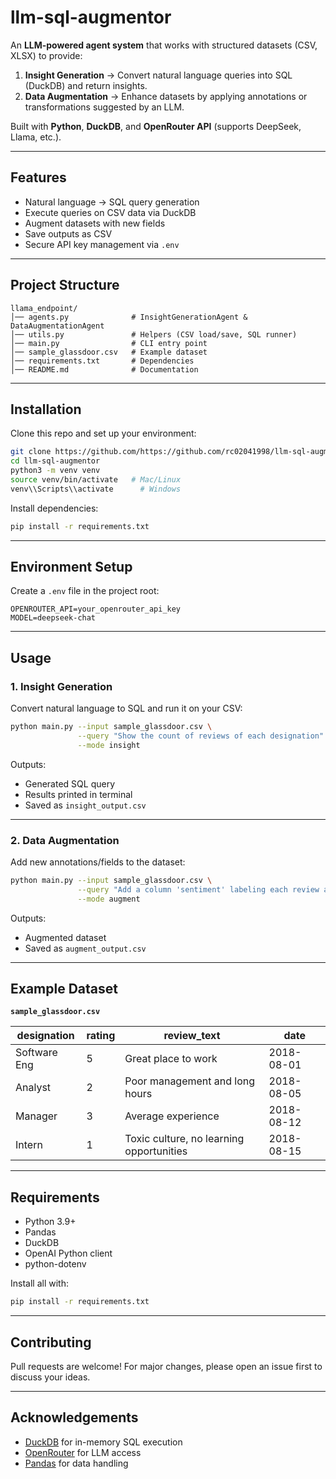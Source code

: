 # llm-sql-augmentor
An **LLM-powered agent system** that works with structured datasets (CSV, XLSX) to provide:

1. **Insight Generation** → Convert natural language queries into SQL (DuckDB) and return insights.  
2. **Data Augmentation** → Enhance datasets by applying annotations or transformations suggested by an LLM.

Built with **Python**, **DuckDB**, and **OpenRouter API** (supports DeepSeek, Llama, etc.).

---

##  Features
-  Natural language → SQL query generation
-  Execute queries on CSV data via DuckDB
-  Augment datasets with new fields
-  Save outputs as CSV
-  Secure API key management via `.env`

---

## Project Structure

```
llama_endpoint/
│── agents.py              # InsightGenerationAgent & DataAugmentationAgent
│── utils.py               # Helpers (CSV load/save, SQL runner)
│── main.py                # CLI entry point
│── sample_glassdoor.csv   # Example dataset
│── requirements.txt       # Dependencies
│── README.md              # Documentation
```

---

##  Installation

Clone this repo and set up your environment:

```bash
git clone https://github.com/https://github.com/rc02041998/llm-sql-augmentor
cd llm-sql-augmentor
python3 -m venv venv
source venv/bin/activate   # Mac/Linux
venv\\Scripts\\activate      # Windows
```

Install dependencies:

```bash
pip install -r requirements.txt
```

---

##  Environment Setup

Create a `.env` file in the project root:

```
OPENROUTER_API=your_openrouter_api_key
MODEL=deepseek-chat
```

---

##  Usage

### 1. Insight Generation
Convert natural language to SQL and run it on your CSV:

```bash
python main.py --input sample_glassdoor.csv \
               --query "Show the count of reviews of each designation" \
               --mode insight
```

 Outputs:  
- Generated SQL query  
- Results printed in terminal  
- Saved as `insight_output.csv`

---

### 2. Data Augmentation
Add new annotations/fields to the dataset:

```bash
python main.py --input sample_glassdoor.csv \
               --query "Add a column 'sentiment' labeling each review as 'positive' (rating >=4), 'neutral' (rating 3), or 'negative' (rating <=2)." \
               --mode augment
```

 Outputs:  
- Augmented dataset  
- Saved as `augment_output.csv`

---

## Example Dataset

**`sample_glassdoor.csv`**

| designation  | rating | review_text                               | date       |
|--------------|--------|-------------------------------------------|------------|
| Software Eng | 5      | Great place to work                      | 2018-08-01 |
| Analyst      | 2      | Poor management and long hours           | 2018-08-05 |
| Manager      | 3      | Average experience                       | 2018-08-12 |
| Intern       | 1      | Toxic culture, no learning opportunities | 2018-08-15 |

---

##  Requirements
- Python 3.9+  
- Pandas  
- DuckDB  
- OpenAI Python client  
- python-dotenv  

Install all with:

```bash
pip install -r requirements.txt
```

---

## Contributing
Pull requests are welcome! For major changes, please open an issue first to discuss your ideas.

---

## Acknowledgements
- [DuckDB](https://duckdb.org/) for in-memory SQL execution  
- [OpenRouter](https://openrouter.ai/) for LLM access  
- [Pandas](https://pandas.pydata.org/) for data handling  
